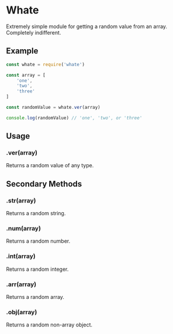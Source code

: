 # Whate

Extremely simple module for getting a random value from an array. Completely indifferent.

## Example

```javascript
const whate = require('whate')

const array = [
	'one',
	'two',
	'three'
]

const randomValue = whate.ver(array)

console.log(randomValue) // 'one', 'two', or 'three'
```

## Usage

### .ver(array)

Returns a random value of any type.

## Secondary Methods

### .str(array)

Returns a random string.

### .num(array)

Returns a random number.

### .int(array)

Returns a random integer.

### .arr(array)

Returns a random array.

### .obj(array)

Returns a random non-array object.